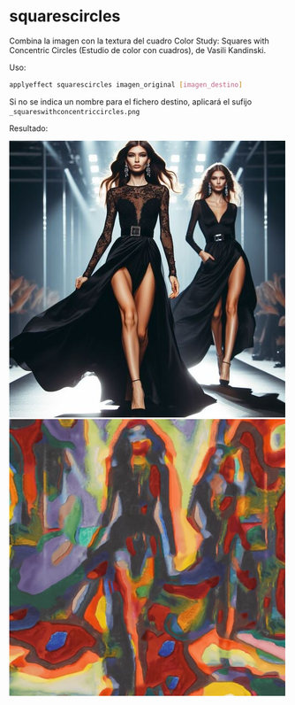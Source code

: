 # squarescircles

Combina la imagen con la textura del cuadro Color Study: Squares with Concentric Circles (Estudio de color con cuadros), de Vasili Kandinski.

Uso:

``` sh
applyeffect squarescircles imagen_original [imagen_destino]
```

Si no se indica un nombre para el fichero destino, aplicará el sufijo `_squareswithconcentriccircles.png`

Resultado:

![imagen original](../../images/image.jpg)
![squarescircles](../../images/image_squareswithconcentriccircles.png)

